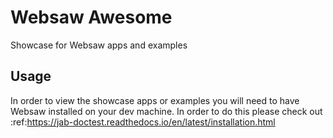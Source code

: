 # Websaw Awesome
Showcase for Websaw apps and examples

## Usage
In order to view the showcase apps or examples you will need to have Websaw installed on your dev machine. In order to do this please check out :ref:https://jab-doctest.readthedocs.io/en/latest/installation.html
